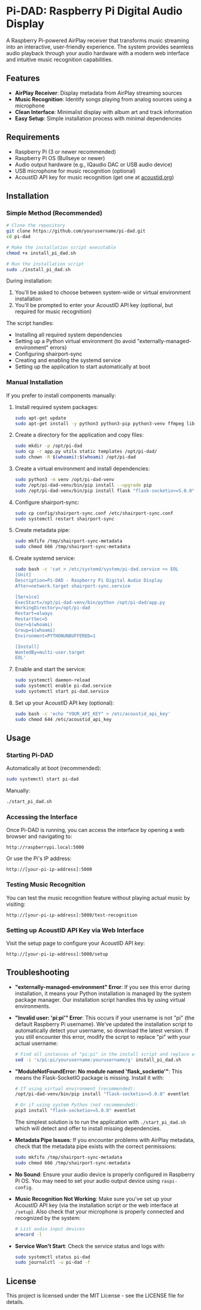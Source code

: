 # Pi-DAD: Raspberry Pi Digital Audio Display

A Raspberry Pi-powered AirPlay receiver that transforms music streaming into an interactive, user-friendly experience. The system provides seamless audio playback through your audio hardware with a modern web interface and intuitive music recognition capabilities.

## Features

- **AirPlay Receiver**: Display metadata from AirPlay streaming sources
- **Music Recognition**: Identify songs playing from analog sources using a microphone
- **Clean Interface**: Minimalist display with album art and track information
- **Easy Setup**: Simple installation process with minimal dependencies

## Requirements

- Raspberry Pi (3 or newer recommended)
- Raspberry Pi OS (Bullseye or newer)
- Audio output hardware (e.g., IQaudio DAC or USB audio device)
- USB microphone for music recognition (optional)
- AcoustID API key for music recognition (get one at [acoustid.org](https://acoustid.org/))

## Installation

### Simple Method (Recommended)

```bash
# Clone the repository
git clone https://github.com/yourusername/pi-dad.git
cd pi-dad

# Make the installation script executable
chmod +x install_pi_dad.sh

# Run the installation script
sudo ./install_pi_dad.sh
```

During installation:
1. You'll be asked to choose between system-wide or virtual environment installation
2. You'll be prompted to enter your AcoustID API key (optional, but required for music recognition)

The script handles:
- Installing all required system dependencies
- Setting up a Python virtual environment (to avoid "externally-managed-environment" errors)
- Configuring shairport-sync
- Creating and enabling the systemd service
- Setting up the application to start automatically at boot

### Manual Installation

If you prefer to install components manually:

1. Install required system packages:
   ```bash
   sudo apt-get update
   sudo apt-get install -y python3 python3-pip python3-venv ffmpeg libasound2-dev portaudio19-dev shairport-sync
   ```

2. Create a directory for the application and copy files:
   ```bash
   sudo mkdir -p /opt/pi-dad
   sudo cp -r app.py utils static templates /opt/pi-dad/
   sudo chown -R $(whoami):$(whoami) /opt/pi-dad
   ```

3. Create a virtual environment and install dependencies:
   ```bash
   sudo python3 -m venv /opt/pi-dad-venv
   sudo /opt/pi-dad-venv/bin/pip install --upgrade pip
   sudo /opt/pi-dad-venv/bin/pip install flask "flask-socketio>=5.0.0" pyaudio requests pyacoustid colorthief musicbrainzngs pillow eventlet
   ```

4. Configure shairport-sync:
   ```bash
   sudo cp config/shairport-sync.conf /etc/shairport-sync.conf
   sudo systemctl restart shairport-sync
   ```

5. Create metadata pipe:
   ```bash
   sudo mkfifo /tmp/shairport-sync-metadata
   sudo chmod 666 /tmp/shairport-sync-metadata
   ```

6. Create systemd service:
   ```bash
   sudo bash -c 'cat > /etc/systemd/system/pi-dad.service << EOL
   [Unit]
   Description=Pi-DAD - Raspberry Pi Digital Audio Display
   After=network.target shairport-sync.service

   [Service]
   ExecStart=/opt/pi-dad-venv/bin/python /opt/pi-dad/app.py
   WorkingDirectory=/opt/pi-dad
   Restart=always
   RestartSec=5
   User=$(whoami)
   Group=$(whoami)
   Environment=PYTHONUNBUFFERED=1

   [Install]
   WantedBy=multi-user.target
   EOL'
   ```

7. Enable and start the service:
   ```bash
   sudo systemctl daemon-reload
   sudo systemctl enable pi-dad.service
   sudo systemctl start pi-dad.service
   ```

8. Set up your AcoustID API key (optional):
   ```bash
   sudo bash -c 'echo "YOUR_API_KEY" > /etc/acoustid_api_key'
   sudo chmod 644 /etc/acoustid_api_key
   ```

## Usage

### Starting Pi-DAD

Automatically at boot (recommended):
```bash
sudo systemctl start pi-dad
```

Manually:
```bash
./start_pi_dad.sh
```

### Accessing the Interface

Once Pi-DAD is running, you can access the interface by opening a web browser and navigating to:

```
http://raspberrypi.local:5000
```

Or use the Pi's IP address:

```
http://[your-pi-ip-address]:5000
```

### Testing Music Recognition

You can test the music recognition feature without playing actual music by visiting:

```
http://[your-pi-ip-address]:5000/test-recognition
```

### Setting up AcoustID API Key via Web Interface

Visit the setup page to configure your AcoustID API key:

```
http://[your-pi-ip-address]:5000/setup
```

## Troubleshooting

- **"externally-managed-environment" Error**: If you see this error during installation, it means your Python installation is managed by the system package manager. Our installation script handles this by using virtual environments.

- **"Invalid user: 'pi:pi'" Error**: This occurs if your username is not "pi" (the default Raspberry Pi username). We've updated the installation script to automatically detect your username, so download the latest version. If you still encounter this error, modify the script to replace "pi" with your actual username:
  ```bash
  # Find all instances of "pi:pi" in the install script and replace with your username
  sed -i 's/pi:pi/yourusername:yourusername/g' install_pi_dad.sh
  ```

- **"ModuleNotFoundError: No module named 'flask_socketio'"**: This means the Flask-SocketIO package is missing. Install it with:
  ```bash
  # If using virtual environment (recommended):
  /opt/pi-dad-venv/bin/pip install "flask-socketio>=5.0.0" eventlet
  
  # Or if using system Python (not recommended):
  pip3 install "flask-socketio>=5.0.0" eventlet
  ```
  The simplest solution is to run the application with `./start_pi_dad.sh` which will detect and offer to install missing dependencies.

- **Metadata Pipe Issues**: If you encounter problems with AirPlay metadata, check that the metadata pipe exists with the correct permissions:
  ```bash
  sudo mkfifo /tmp/shairport-sync-metadata
  sudo chmod 666 /tmp/shairport-sync-metadata
  ```

- **No Sound**: Ensure your audio device is properly configured in Raspberry Pi OS. You may need to set your audio output device using `raspi-config`.

- **Music Recognition Not Working**: Make sure you've set up your AcoustID API key (via the installation script or the web interface at `/setup`). Also check that your microphone is properly connected and recognized by the system:
  ```bash
  # List audio input devices
  arecord -l
  ```

- **Service Won't Start**: Check the service status and logs with:
  ```bash
  sudo systemctl status pi-dad
  sudo journalctl -u pi-dad -f
  ```

## License

This project is licensed under the MIT License - see the LICENSE file for details.